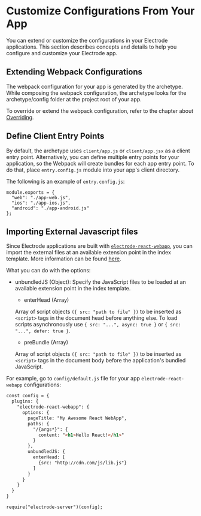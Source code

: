 # Customize Configurations From Your App

You can extend or customize the configurations in your Electrode applications. This section describes concepts and details to help you configure and customize your Electrode app.

## Extending Webpack Configurations

The webpack configuration for your app is generated by the archetype. While composing the webpack configuration, the archetype looks for the archetype/config folder at the project root of your app.

To override or extend the webpack configuration, refer to the chapter about [Overriding](webpack-config.md#overriding).

## Define Client Entry Points

By default, the archetype uses `client/app.js` or `client/app.jsx` as a client entry point. Alternatively, you can define multiple entry points for your application, so the Webpack will create bundles for each app entry point. To do that, place `entry.config.js` module into your app's client directory.

The following is an example of `entry.config.js`:

```
module.exports = {
  "web": "./app-web.js",
  "ios": "./app-ios.js",
  "android": "./app-android.js"
};
```

## Importing External Javascript files

Since Electrode applications are built with [`electrode-react-webapp`](https://github.com/electrode-io/electrode/tree/master/packages/electrode-react-webapp), you can import the external files at an available extension point in the index template. More information can be found [here](https://github.com/electrode-io/electrode/tree/master/packages/electrode-react-webapp).

What you can do with the options:
- unbundledJS (Object): Specify the JavaScript files to be loaded at an available extension point in the index template.

  - enterHead (Array)

  Array of script objects `({ src: "path to file" })` to be inserted as `<script>` tags in the document head before anything else. To load scripts asynchronously use `{ src: "...", async: true }` or `{ src: "...", defer: true }`.

  - preBundle (Array)

  Array of script objects `({ src: "path to file" })` to be inserted as `<script>` tags in the document body before the application's bundled JavaScript.


For example, go to `config/default.js` file for your app `electrode-react-webapp` configurations:


```markdown
const config = {
  plugins: {
    "electrode-react-webapp": {
      options: {
        pageTitle: "My Awesome React WebApp",
        paths: {
          "/{args*}": {
            content: "<h1>Hello React!</h1>"
          }
        },
        unbundledJS: {
          enterHead: [
            {src: "http://cdn.com/js/lib.js"}
          ]
        }
      }
    }
  }
}

require("electrode-server")(config);
```
